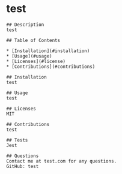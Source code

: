 # test
  
    ## Description
    test
  
    ## Table of Contents
  
    * [Installation](#installation)
    * [Usage](#usage)
    * [Licenses](#license)
    * [Contributions](#contributions)
  
    ## Installation
    test
  
    ## Usage
    test
  
    ## Licenses
    MIT
  
    ## Contributions
    test
  
    ## Tests
    Jest
  
    ## Questions
    Contact me at test.com for any questions.
    GitHub: test